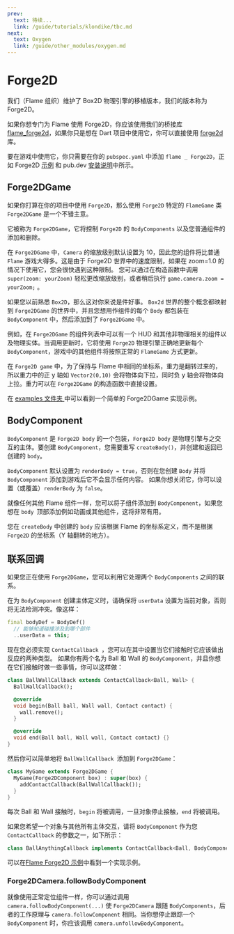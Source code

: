 ```yaml
---
prev:
  text: 待续...
  link: /guide/tutorials/klondike/tbc.md
next:
  text: Oxygen
  link: /guide/other_modules/oxygen.md
---
```


# Forge2D

我们（Flame 组织）维护了 Box2D 物理引擎的移植版本，我们的版本称为 Forge2D。

如果你想专门为 Flame 使用 Forge2D，你应该使用我们的桥接库 [flame_forge2d](https://github.com/flame-engine/flame/tree/main/packages/flame_forge2d)，如果你只是想在 Dart 项目中使用它，你可以直接使用 [forge2d](https://github.com/flame-engine/forge2d) 库。

要在游戏中使用它，你只需要在你的 `pubspec.yaml` 中添加 `flame _ Forge2D`，正如 Forge2D [示例](https://github.com/flame-engine/flame/tree/main/packages/flame_forge2d/example) 和 pub.dev [安装说明](https://pub.dev/packages/flame_forge2d)中所示。

## Forge2DGame

如果你打算在你的项目中使用 `Forge2D`，那么使用 `Forge2D` 特定的 `FlameGame` 类 `Forge2DGame` 是一个不错主意。

它被称为 `Forge2DGame`，它将控制 `Forge2D` 的 `BodyComponents` 以及您普通组件的添加和删除。

在 `Forge2DGame` 中，`Camera` 的缩放级别默认设置为 10，因此您的组件将比普通 `Flame` 游戏大得多。这是由于 Forge2D 世界中的速度限制，如果在 zoom=1.0 的情况下使用它，您会很快遇到这种限制。 您可以通过在构造函数中调用 `super(zoom: yourZoom)` 轻松更改缩放级别，或者稍后执行 `game.camera.zoom = yourZoom;` 。

如果您以前熟悉 `Box2D`，那么这对你来说是件好事。 `Box2d` 世界的整个概念都映射到 `Forge2DGame` 的世界中，并且您想用作组件的每个 `Body` 都包装在 `BodyComponent` 中，然后添加到了 `Forge2DGame` 中。

例如，在 `Forge2DGame` 的组件列表中可以有一个 HUD 和其他非物理相关的组件以及物理实体。当调用更新时，它将使用 `Forge2D` 物理引擎正确地更新每个 `BodyComponent`，游戏中的其他组件将按照正常的 `FlameGame` 方式更新。

在 `Forge2D game` 中，为了保持与 Flame 中相同的坐标系，重力是翻转过来的，所以重力中的正 y 轴如 `Vector2(0,10)` 会将物体向下拉，同时负 y 轴会将物体向上拉。重力可以在 `Forge2DGame` 的构造函数中直接设置。

在 [examples 文件夹 ](https://github.com/flame-engine/flame/tree/main/packages/flame_forge2d/example)中可以看到一个简单的 Forge2DGame 实现示例。

## BodyComponent

`BodyComponent` 是 `Forge2D body` 的一个包装，`Forge2D body` 是物理引擎与之交互的主体。要创建 `BodyComponent`，您需要重写 `createBody()`，并创建和返回已创建的 `body`。

`BodyComponent` 默认设置为 `renderBody = true`，否则在您创建 `Body` 并将 `BodyComponent` 添加到游戏后它不会显示任何内容。 如果你想关闭它，你可以设置（或覆盖）`renderBody` 为 `false`。

就像任何其他 Flame 组件一样，您可以将子组件添加到 `BodyComponent`，如果您想在 `body `顶部添加例如动画或其他组件，这将非常有用。

您在 `createBody` 中创建的 `body` 应该根据 Flame 的坐标系定义，而不是根据 `Forge2D` 的坐标系（Y 轴翻转的地方）。

## 联系回调

如果您正在使用 `Forge2DGame`，您可以利用它处理两个 `BodyComponents` 之间的联系。

在为 `BodyComponent` 创建主体定义时，请确保将 `userData` 设置为当前对象，否则将无法检测冲突。像这样：

```dart
final bodyDef = BodyDef()
  // 能够知道碰撞涉及到哪个部件
  ..userData = this;
```

现在您必须实现 `ContactCallback `，您可以在其中设置当它们接触时它应该做出反应的两种类型。 如果你有两个名为 Ball 和 Wall 的 `BodyComponent`，并且你想在它们接触时做一些事情，你可以这样做：

```dart
class BallWallCallback extends ContactCallback<Ball, Wall> {
  BallWallCallback();

  @override
  void begin(Ball ball, Wall wall, Contact contact) {
    wall.remove();
  }

  @override
  void end(Ball ball, Wall wall, Contact contact) {}
}
```

然后你可以简单地将 `BallWallCallback `添加到 `Forge2DGame`：

```dart
class MyGame extends Forge2DGame {
  MyGame(Forge2DComponent box) : super(box) {
    addContactCallback(BallWallCallback());
  }
}
```

每次 Ball 和 Wall 接触时，`begin` 将被调用，一旦对象停止接触，`end` 将被调用。

如果您希望一个对象与其他所有主体交互，请将 `BodyComponent` 作为您 `ContactCallback` 的参数之一，如下所示：

```dart
class BallAnythingCallback implements ContactCallback<Ball, BodyComponent> ...
```

可以在[Flame Forge2D 示例](https://github.com/flame-engine/flame_forge2d/blob/main/example)中看到一个实现示例。

### Forge2DCamera.followBodyComponent

就像使用正常定位组件一样，你可以通过调用 `camera.followBodyComponent(...)` 使 `Forge2DCamera` 跟随 `BodyComponents`，后者的工作原理与 `camera.followComponent` 相同。当你想停止跟踪一个 `BodyComponent` 时，你应该调用 `camera.unfollowBodyComponent`。
